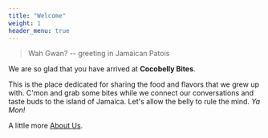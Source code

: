 ```yaml
---
title: "Welcome"
weight: 1
header_menu: true
---
```


> Wah Gwan?  -- greeting in Jamaican Patois

We are so glad that you have arrived at **Cocobelly Bites**. 

This is the place dedicated for sharing the food and flavors that we grew up with. C'mon and grab some bites while we connect our conversations and taste buds to the island of Jamaica. Let's allow the belly to rule the mind. *Ya Mon!*

A little more [About Us](about-us).